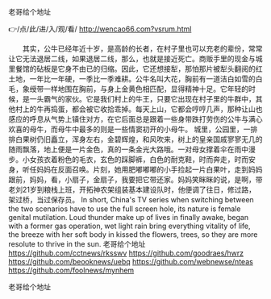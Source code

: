 
老哥给个地址




👉/点/此/进/入/观/看/ http://wencao66.com?vsrum.html




　　其实，公牛已经年近十岁，是高龄的长者，在村子里也可以充老的辈份，常常让它无法退居二线，如果退居二线，那么，也就是接近死亡。商贩手里的现金与城里餐馆的砧板是它身不由已的归缩。因此，它还想接犁，那怕那片被犁头翻阅的红土地，一年比一年硬，一季比一季难耕。公牛名叫大花，胸前有一道洁白如雪的白毛，象绶带一样地围在胸前，与身上金黄色相匹配，显得精神十足。它年轻的时候，是一头霸气的家伙。它是我们村上的牛王，只要它出现在村子里的牛群中，其他村上的牛再捣蛋，都会被它收拾乖掉。每天上山，它都会哼哼几声，那种让山也感应的呼息从气势上镇住对方，在它后面总是跟着一些身带跌打劳伤的公牛与满心欢喜的母牛，而母牛中最多的则是一些情窦初开的小母牛。
城里，公园里，一排排白果树仍旧矗立，浑身左右，金碧辉煌，和风吹来，树上的皇亲国戚寥寥无几的随雨飘落，地上便是一片金色，真的一条金光大路哦。一对母女撑着伞在雨中漫步。小女孩衣着粉色的毛衣，玄色的踩脚裤，白色的耐克鞋，时而奔走，时而安身，听任妈妈在反面召唤。片刻，她用肥嘟嘟嘟的小手捡起一片白果叶，走到妈妈跟前，妈妈，看，小扇子，金扇子，我要把它带还家。妈妈笑眯眯的说，是啊，带
老刘21岁到粮栈上班，开拓神农架组装基本建设队时，他便调了往日，修过路，架过桥，当过保存员。
In short, China's TV series when switching between the two scenarios have to use the full screen hole, its nature is female genital mutilation.
Loud thunder make up of lives in finally awake, began with a former gas operation, wet light rain bring everything vitality of life, the breeze with her soft body in kissed the flowers, trees, so they are more resolute to thrive in the sun.
老哥给个地址 https://github.com/cctnews/rksswv
https://github.com/goodraes/hwrz
https://github.com/beooknews/uebq
https://github.com/webnewse/nteas
https://github.com/foolnews/mynhem





老哥给个地址
